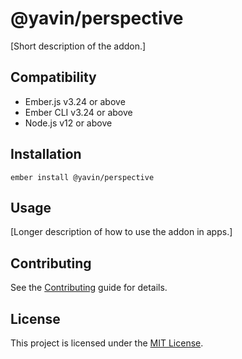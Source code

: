 # @yavin/perspective

[Short description of the addon.]

## Compatibility

- Ember.js v3.24 or above
- Ember CLI v3.24 or above
- Node.js v12 or above

## Installation

```
ember install @yavin/perspective
```

## Usage

[Longer description of how to use the addon in apps.]

## Contributing

See the [Contributing](CONTRIBUTING.md) guide for details.

## License

This project is licensed under the [MIT License](LICENSE.md).
